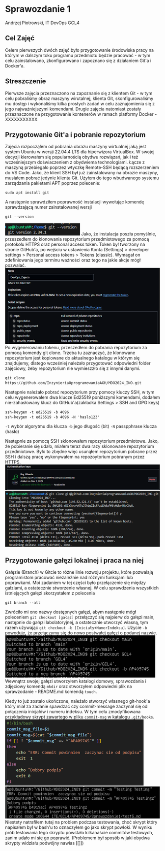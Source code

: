 # Sprawozdanie 1
Andrzej Piotrowski, IT
DevOps GCL4

## Cel Zajęć
Celem pierwszych dwóch zajęć było przygotowanie środowiska pracy na którym w dalszym toku programu przedmiotu będzie pracować - w tym celu zainstalowano, zkonfigurowano i zapoznano się z działaniem Git'a i Docker'a.

## Streszczenie

Pierwsze zajęcia przeznaczono na zapoznanie się z klientem Git - w tym celu pobraliśmy obraz maszyny wirutalnej, klienta Git, skonfigurowaliśmy mu dostęp i wykonaliśmy kilka prostych zadań w celu zaznajomienia się z jego najważniejszymi komendami.
Drugie zajęcia natomiast zostały przeznaczone na przygotowanie kontenerów w ramach platformy Docker - XXXXXXXXXXX

## Przygotowanie Git'a i pobranie repozytorium
Zajęcia rozpocząłem od pobrania obrazu maszyny wirtualnej jaką jest system Ubuntu w wersji 22.04.4 LTS dla hiperwizora VirtualBox. W swojej decyzji kierowałem się popularnością obydwu rozwiązań, jak i też wcześniejszym doświaczeniem z obydwiema technologiami. Łącze z maszyną przebiegało poprzez wtyczkę Remote-SSH będącą rozszerzeniem do VS Code.
Jako, że klient SSH był już zainstalowany na obrazie maszyny, musiałem pobrać jedynie klienta Git. Użyłem do tego wbudwanego systemu zarządzania pakietami APT poprzez polecenie:
````
sudo apt install git
````
A następnie sprawdziłem poprawność instalacji wywołując komendę sprawdzającą numer zainstalowanej wersji
````
git --version
````
![git --version](./images/git_ver.png)
Jako, że instalacja poszła pomyślnie, przeszedłem do klonowania repozytorium przedmiotowego za pomocą protokołu HTTPS oraz personal access token. Token był tworzony na stronie GitHub'a, po wejściu w ustawienia Konta (Settings) > developer settings > Personal access tokens > Tokens (classic). Wymagał on zdefiniowania jego terminu ważności oraz tego na jakie akcje mógł pozwalać.
![git token](./images/git_token.png)
Po wygenerowaniu tokenu, przeszedłem do pobrania repozytorium za pomocą komendy git clone. Trzeba tu zaznaczyć, że klonowane repozytorium jest kopiowane do aktualnego katalogu w którym się znajdujemy, dlatego wcześniej należało przygotować odpowiedni folder zajęciowy, żeby repozytorium nie wymieszzło się z innymi danymi.
````
git clone https://github.com/InzynieriaOprogramowaniaAGH/MDO2024_INO.git
````

Następnie należało pobrać repozytorium przy pomocy kluczy SSH, w tym celu wygenerowałem dwa klucze Ed25519 poniższymi komendami, dodałem nie-zahasłowany klucz do GitHub'a(zakładka Settings > SSH and GPG keys)
````
ssh-keygen -t ed25519 -b 4096
ssh-keygen -t ed25519 -b 4096 -N 'haslo123'
````
`-t` wybór algorytmu dla klucza
`-b` jego długość (bit)
`-N` passpphrase klucza (hasło)

Następnie za pomocą SSH sklonowałem repozytorium przedmiotowe. 
Jako, że pobieranie się udało, miałem teraz dwa razy sklonowane repozytorium przedmiotowe. Było to zbędne więc usunąłem repozytorium pobrane przez SSH i dalszą pracę wykonywałem na repozoytorium pobranym przez HTTPS.
![git key](./images/git%20key.png)
![git ssh](./images/git_ssh.png)

## Przygotowanie gałęzi lokalnej i praca na niej
Gałęzie (Branch) w Gitcie to różne linie rozwoju projektu, które pozwalają programistom pracować niezależnie nad różnymi funkcjami lub poprawkami. Moi zadaniem w tej części było przełączenie się między gałziami, a ostatecznie stworzenie własnej. W celu sprawdzenia wszystkich istniejących gałęzi skorzystałem z polecenia
````
git branch --all
````
Zwróciło mi ono nazwy dostępnych gałęzi, abym następnie mógł poleceniem `git checkout [gałąź]` przełączyć się najpierw do gałęzi main, następnie do gałęzi labolatoryjnej, a ostatecznie utworzyć własną, tym razem używając `git checkout -b [Iniciały+NumerIndeksu]`. Użycie `-b` powoduje, że przełączymy się do nowo postwałej gałęzi o podanej nazwie.
![git galezie](./images/git%20checkout.png)
Wewnątrz swojej gałęzi utworzyłem katalogi domowy, sprawozdania i zdjęciowy komendą `mkdir` oraz stworzyłem odpowiedni plik na sprawzodanie - README.md komendą `touch`.

Kiedy to już zostało ukończone, należało stworzyć własnego git-hook'a który miał za zadanie spawdzać czy commit-message zaczynał się od połączenia inicjałów i numeru indeksu. W tym celu zmodyfikowana przykładowy skrypt zawartego w pliku `commit-msg` w katalogu `.git/hooks`.
![commit-msg](./images/commit-msg-img.png)
![git test](./images/git%20testing.png)
Niestety natrafiłem tutaj na problem podczas testowania, choć skrypt który napisałem był w bash'u to oznaczyłem go jako skrypt powłoki. W wyniku prób testowania tego skryptu powstało kilkanaście commitów testowych, zanim udało mi się go poprawić. (Problemem był sposób w jaki obydwa skrypty widziału podwójny nawias [[]])
